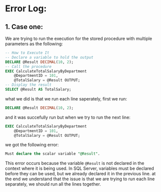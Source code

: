 ﻿# **Error Log:**
## 1. Case one:
We are trying to run the execution for the stored procedure with multiple parameters as the following:
```sql
-- How to Execute It
-- Declare a variable to hold the output
DECLARE @Result DECIMAL(10, 2);
-- Call the procedure
EXEC CalculateTotalSalaryByDepartment
    @DepartmentID = 101,
    @TotalSalary = @Result OUTPUT;
-- Display the result
SELECT @Result AS TotalSalary;
```
what we did is that we run each line saperately, first we run:
```sql
DECLARE @Result DECIMAL(10, 2);
```
and it was succefully run but when we try to run the next line:
```sql
EXEC CalculateTotalSalaryByDepartment
    @DepartmentID = 101,
    @TotalSalary = @Result OUTPUT;
```
we got the following error:
```sql
Must declare the scalar variable "@Result".
```
This error occurs because the variable `@Result` is not declared
in the context where it is being used. In SQL Server,
variables must be declared before they can be used,
but we already declared it in the previous line.
at the end we understand that the issue is that
we are trying to run each line separately, we should run all the lines together.
